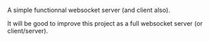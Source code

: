 A simple functionnal websocket server (and client also).

It will be good to improve this project as a full websocket server (or client/server).